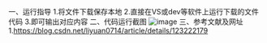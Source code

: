 一、运行指导
1.将文件下载保存本地
2.直接在VS或dev等软件上运行下载的文件代码
3.即可输出对应内容
二、代码运行截图
![image](https://user-images.githubusercontent.com/110294344/182005318-4a305bff-859c-4c9e-b6d2-36c1326cefbe.png)
三、参考文献及网址
1.https://blog.csdn.net/liyuan0714/article/details/123222179
